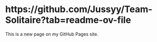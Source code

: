 <!DOCTYPE html>
<html lang="en">
<head>
    <meta charset="UTF-8">
    <meta name="viewport" content="width=device-width, initial-scale=1.0">
    <title>New Page</title>
</head>
<body>
    <h1>https://github.com/Jussyy/Team-Solitaire?tab=readme-ov-file</h1>
    <p>This is a new page on my GitHub Pages site.</p>
</body>
</html>
